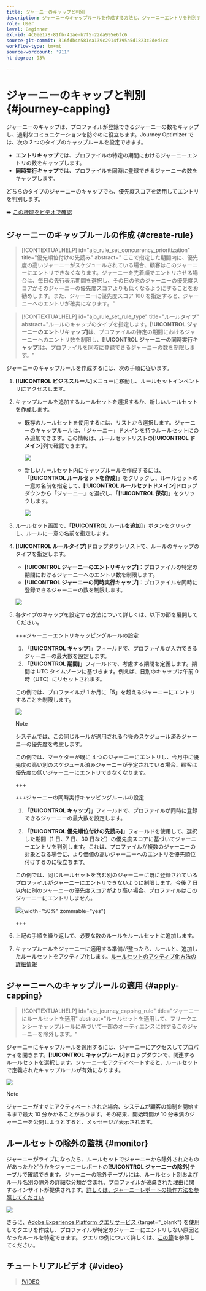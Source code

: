 ```yaml
---
title: ジャーニーのキャップと判別
description: ジャーニーのキャップルールを作成する方法と、ジャーニーエントリを判別する方法について説明します
role: User
level: Beginner
exl-id: 4c0ee178-81fb-41ae-b7f5-22da995e6fc6
source-git-commit: 316fdb4e581ea139c2914f395a5d1823c2ded3cc
workflow-type: tm+mt
source-wordcount: '911'
ht-degree: 93%

---
```


# ジャーニーのキャップと判別 {#journey-capping}

ジャーニーのキャップは、プロファイルが登録できるジャーニーの数をキャップし、過剰なコミュニケーションを防ぐのに役立ちます。Journey Optimizer では、次の 2 つのタイプのキャップルールを設定できます。

* **エントリキャップ**&#x200B;では、プロファイルの特定の期間におけるジャーニーエントリの数をキャップします。
* **同時実行キャップ**&#x200B;では、プロファイルを同時に登録できるジャーニーの数をキャップします。

どちらのタイプのジャーニーのキャップでも、優先度スコアを活用してエントリを判別します。

➡️ [この機能をビデオで確認](#video)

## ジャーニーのキャップルールの作成 {#create-rule}

>[!CONTEXTUALHELP]
>id="ajo_rule_set_concurrency_prioritization"
>title="優先順位付けの先読み"
>abstract=" ここで指定した期間内に、優先度の高いジャーニーがスケジュールされている場合、顧客はこのジャーニーにエントリできなくなります。ジャーニーを先着順でエントリさせる場合は、毎日の先行表示期間を選択し、その日の他のジャーニーの優先度スコアがそのジャーニーの優先度スコアよりも低くなるようにすることをお勧めします。また、ジャーニーに優先度スコア 100 を指定すると、ジャーニーへのエントリが確実になります。"

>[!CONTEXTUALHELP]
>id="ajo_rule_set_rule_type"
>title="ルールタイプ"
>abstract="ルールのキャップのタイプを指定します。**[!UICONTROL ジャーニーのエントリキャップ]**&#x200B;は、プロファイルの特定の期間におけるジャーニーへのエントリ数を制限し、**[!UICONTROL ジャーニーの同時実行キャップ]**&#x200B;は、プロファイルを同時に登録できるジャーニーの数を制限します。"

ジャーニーのキャップルールを作成するには、次の手順に従います。

1. **[!UICONTROL ビジネスルール]**&#x200B;メニューに移動し、ルールセットインベントリにアクセスします。

1. キャップルールを追加するルールセットを選択するか、新しいルールセットを作成します。

   * 既存のルールセットを使用するには、リストから選択します。ジャーニーのキャップルールは、「ジャーニー」ドメインを持つルールセットにのみ追加できます。この情報は、ルールセットリストの&#x200B;**[!UICONTROL ドメイン]**&#x200B;列で確認できます。

     ![](assets/journey-capping-list.png)

   * 新しいルールセット内にキャップルールを作成するには、「**[!UICONTROL ルールセットを作成]**」をクリックし、ルールセットの一意の名前を指定して、**[!UICONTROL ルールセットドメイン]**&#x200B;ドロップダウンから「ジャーニー」を選択し、「**[!UICONTROL 保存]**」をクリックします。

     ![](assets/journey-capping-rule-set.png)

1. ルールセット画面で、「**[!UICONTROL ルールを追加]**」ボタンをクリックし、ルールに一意の名前を指定します。

1. **[!UICONTROL ルールタイプ]**&#x200B;ドロップダウンリストで、ルールのキャップのタイプを指定します。

   * **[!UICONTROL ジャーニーのエントリキャップ]**：プロファイルの特定の期間におけるジャーニーへのエントリ数を制限します。
   * **[!UICONTROL ジャーニーの同時実行キャップ]**：プロファイルを同時に登録できるジャーニーの数を制限します。

   ![](assets/journey-capping-concurrency.png)

1. 各タイプのキャップを設定する方法について詳しくは、以下の節を展開してください。

   +++ジャーニーエントリキャッピングルールの設定

   1. 「**[!UICONTROL キャップ]**」フィールドで、プロファイルが入力できるジャーニーの最大数を設定します。
   1. 「**[!UICONTROL 期間]**」フィールドで、考慮する期間を定義します。期間は UTC タイムゾーンに基づきます。例えば、日別のキャップは午前 0 時（UTC）にリセットされます。

   この例では、プロファイルが 1 か月に「5」を超えるジャーニーにエントリすることを制限します。

   ![](assets/journey-capping-entry-example.png)

   >[!NOTE]
   >
   >システムでは、この同じルールが適用される今後のスケジュール済みジャーニーの優先度を考慮します。
   >
   >この例では、マーケターが既に 4 つのジャーニーにエントリし、今月中に優先度の高い別のスケジュール済みジャーニーが予定されている場合、顧客は優先度の低いジャーニーにエントリできなくなります。

   +++

   +++ジャーニーの同時実行キャッピングルールの設定 

   1. 「**[!UICONTROL キャップ]**」フィールドで、プロファイルが同時に登録できるジャーニーの最大数を設定します。

   1. 「**[!UICONTROL 優先順位付けの先読み]**」フィールドを使用して、選択した期間（1 日、7 日、30 日など）の優先度スコアに基づいてジャーニーエントリを判別します。これは、プロファイルが複数のジャーニーの対象となる場合に、より価値の高いジャーニーへのエントリを優先順位付けするのに役立ちます。

   この例では、同じルールセットを含む別のジャーニーに既に登録されているプロファイルがジャーニーにエントリできないように制限します。今後 7 日以内に別のジャーニーの優先度スコアがより高い場合、プロファイルはこのジャーニーにエントリしません。

   ![](assets/journey-capping-concurrency-example.png){width="50%" zommable="yes"}

   +++

1. 上記の手順を繰り返して、必要な数のルールをルールセットに追加します。

1. キャップルールをジャーニーに適用する準備が整ったら、ルールと、追加したルールセットをアクティブ化します。[ルールセットのアクティブ化方法の詳細情報](../conflict-prioritization/rule-sets.md#create)

## ジャーニーへのキャップルールの適用 {#apply-capping}

>[!CONTEXTUALHELP]
>id="ajo_journey_capping_rule"
>title="ジャーニーにルールセットを適用"
>abstract="ルールセットを適用して、フリークエンシーキャップルールに基づいて一部のオーディエンスに対するこのジャーニーを除外します。"

ジャーニーにキャップルールを適用するには、ジャーニーにアクセスしてプロパティを開きます。**[!UICONTROL キャップルール]**&#x200B;ドロップダウンで、関連するルールセットを選択します。ジャーニーをアクティベートすると、ルールセットで定義されたキャップルールが有効になります。

![](assets/journey-capping-apply.png)

>[!NOTE]
>
>ジャーニーがすぐにアクティベートされた場合、システムが顧客の抑制を開始するまで最大 10 分かかることがあります。その結果、開始時間が 10 分未満のジャーニーを公開しようとすると、メッセージが表示されます。

## ルールセットの除外の監視 {#monitor}

ジャーニーがライブになったら、ルールセットでジャーニーから除外されたものがあったかどうかをジャーニーレポートの&#x200B;**[!UICONTROL ジャーニーの除外]**&#x200B;テーブルで確認できます。ジャーニーの除外テーブルには、ルールセット別およびルール名別の除外の詳細な分類が含まれ、プロファイルが破棄された理由に関するインサイトが提供されます。[詳しくは、ジャーニーレポートの操作方法を参照してください](../reports/journey-global-report-cja.md)

![](assets/journey-report.png)

さらに、[Adobe Experience Platform クエリサービス ](https://experienceleague.adobe.com/docs/experience-platform/query/api/getting-started.html?lang=ja){target="_blank"} を使用してクエリを作成し、プロファイルが特定のジャーニーにエントリしない原因となったルールを特定できます。 クエリの例について詳しくは、[この節](../reports/query-examples.md#common-queries)を参照してください。

## チュートリアルビデオ {#video}

>[!VIDEO](https://video.tv.adobe.com/v/3447613?quality=12&captions=jpn)
